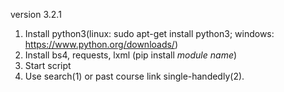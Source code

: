 version 3.2.1
1) Install python3(linux: sudo apt-get install python3; windows: https://www.python.org/downloads/)
2) Install bs4, requests, lxml (pip install *module name*)
3) Start script
4) Use search(1) or past course link single-handedly(2).